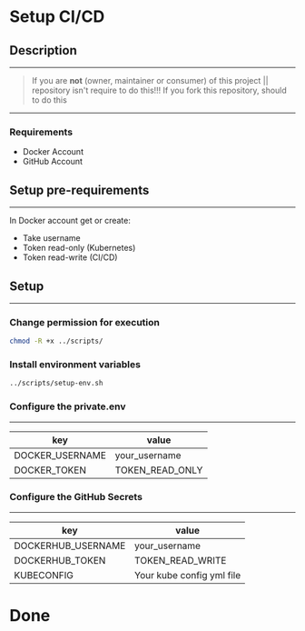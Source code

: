 # Setup CI/CD

## Description

---
> If you are **not** (owner,
> maintainer or consumer) 
> of this project || repository isn't require to do this!!!
> If you fork this repository, should to do this

---
### Requirements

- Docker Account
- GitHub Account

## Setup pre-requirements

---

In Docker account get or create:
- Take username
- Token read-only (Kubernetes)
- Token read-write (CI/CD)


## Setup

---
### Change permission for execution

```sh
chmod -R +x ../scripts/
```

### Install environment variables
```sh
../scripts/setup-env.sh
```

### Configure the private.env

---

| key             | value           |
|-----------------|-----------------|
| DOCKER_USERNAME | your_username   |
| DOCKER_TOKEN    | TOKEN_READ_ONLY |

### Configure the GitHub Secrets

---

| key                | value                     |
|--------------------|---------------------------|
| DOCKERHUB_USERNAME | your_username             |
| DOCKERHUB_TOKEN    | TOKEN_READ_WRITE          |
| KUBECONFIG         | Your kube config yml file |


# Done